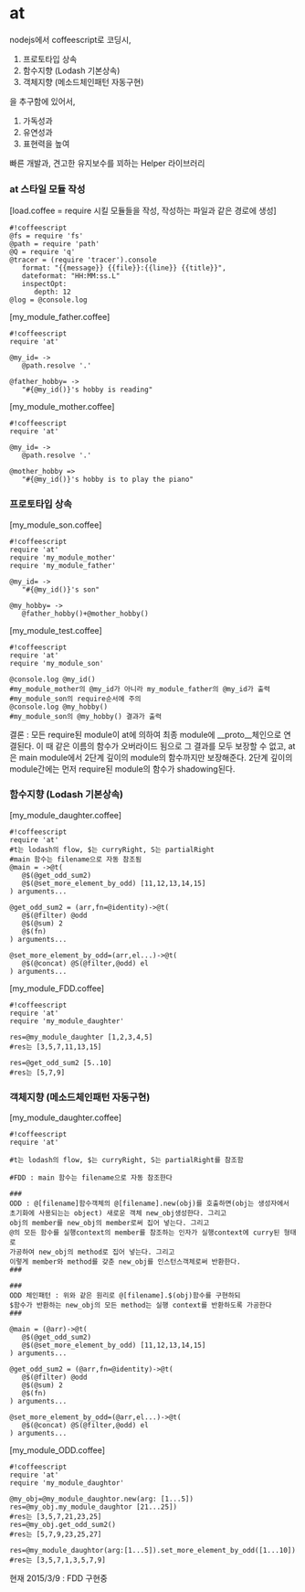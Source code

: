 # **at** #

nodejs에서 coffeescript로 코딩시,

1. 프로토타입 상속
1. 함수지향 (Lodash 기본상속)
1. 객체지향 (메소드체인패턴 자동구현)

을 추구함에 있어서, 

1. 가독성과
1. 유연성과
1. 표현력을 높여

빠른 개발과, 견고한 유지보수를 꾀하는
Helper 라이브러리

### **at 스타일 모듈 작성** ###
[load.coffee = require 시킬 모듈들을 작성, 작성하는 파일과 같은 경로에 생성]
```
#!coffeescript
@fs = require 'fs'
@path = require 'path'
@Q = require 'q'
@tracer = (require 'tracer').console
   format: "{{message}} {{file}}:{{line}} {{title}}",
   dateformat: "HH:MM:ss.L"
   inspectOpt:
      depth: 12
@log = @console.log

```

[my_module_father.coffee]
```
#!coffeescript
require 'at'

@my_id= ->
   @path.resolve '.'

@father_hobby= ->
   "#{@my_id()}'s hobby is reading"
```


[my_module_mother.coffee]
```
#!coffeescript
require 'at'

@my_id= ->
   @path.resolve '.'

@mother_hobby =>
   "#{@my_id()}'s hobby is to play the piano"   
```


### **프로토타입 상속** ###

[my_module_son.coffee]
```
#!coffeescript
require 'at'
require 'my_module_mother'
require 'my_module_father'

@my_id= ->
   "#{@my_id()}'s son"

@my_hobby= ->
   @father_hobby()+@mother_hobby()   
```

[my_module_test.coffee]
```
#!coffeescript
require 'at'
require 'my_module_son'

@console.log @my_id()
#my_module_mother의 @my_id가 아니라 my_module_father의 @my_id가 출력
#my_module_son의 require순서에 주의 
@console.log @my_hobby()
#my_module_son의 @my_hobby() 결과가 출력   
```
결론 : 모든 require된 module이 at에 의하여 최종 module에 __proto__체인으로 연결된다. 이 때 같은 이름의 함수가 오버라이드 됨으로 그 결과를 모두 보장할 수 없고, at은 main module에서 2단계 깊이의 module의 함수까지만 보장해준다. 2단계 깊이의 module간에는 먼저 require된 module의 함수가 shadowing된다.

### **함수지향 (Lodash 기본상속)** ###

[my_module_daughter.coffee]
```
#!coffeescript
require 'at'
#t는 lodash의 flow, $는 curryRight, S는 partialRight
#main 함수는 filename으로 자동 참조됨
@main = ->@t(
   @$(@get_odd_sum2)
   @$(@set_more_element_by_odd) [11,12,13,14,15]
) arguments...

@get_odd_sum2 = (arr,fn=@identity)->@t(
   @$(@filter) @odd
   @$(@sum) 2
   @$(fn)
) arguments...

@set_more_element_by_odd=(arr,el...)->@t(
   @$(@concat) @S(@filter,@odd) el
) arguments...
```

[my_module_FDD.coffee]

```
#!coffeescript
require 'at'
require 'my_module_daughter'

res=@my_module_daughter [1,2,3,4,5]
#res는 [3,5,7,11,13,15]

res=@get_odd_sum2 [5..10]
#res는 [5,7,9]
```
### **객체지향 (메소드체인패턴 자동구현)** ###

[my_module_daughter.coffee]
```
#!coffeescript
require 'at'

#t는 lodash의 flow, $는 curryRight, S는 partialRight를 참조함

#FDD : main 함수는 filename으로 자동 참조한다

###
ODD : @[filename]함수객체의 @[filename].new(obj)를 호출하면(obj는 생성자에서 
초기화에 사용되는는 object) 새로운 객체 new_obj생성한다. 그리고 
obj의 member를 new_obj의 member로써 집어 넣는다. 그리고 
@의 모든 함수를 실행context의 member를 참조하는 인자가 실행context에 curry된 형태로 
가공하여 new_obj의 method로 집어 넣는다. 그리고 
이렇게 member와 method를 갖춘 new_obj를 인스턴스객체로써 반환한다. 
###

###
ODD 체인패턴 : 위와 같은 원리로 @[filename].$(obj)함수를 구현하되 
$함수가 반환하는 new_obj의 모든 method는 실행 context를 반환하도록 가공한다
###

@main = (@arr)->@t(
   @$(@get_odd_sum2)
   @$(@set_more_element_by_odd) [11,12,13,14,15]
) arguments...

@get_odd_sum2 = (@arr,fn=@identity)->@t(
   @$(@filter) @odd
   @$(@sum) 2
   @$(fn)
) arguments...

@set_more_element_by_odd=(@arr,el...)->@t(
   @$(@concat) @S(@filter,@odd) el
) arguments...
```
[my_module_ODD.coffee]

```
#!coffeescript
require 'at'
require 'my_module_daughtor'

@my_obj=@my_module_daughtor.new(arg: [1...5])
res=@my_obj.my_module_daughtor [21...25])
#res는 [3,5,7,21,23,25]
res=@my_obj.get_odd_sum2()
#res는 [5,7,9,23,25,27]

res=@my_module_daughtor(arg:[1...5]).set_more_element_by_odd([1...10])
#res는 [3,5,7,1,3,5,7,9]
```
현재 2015/3/9 : FDD 구현중